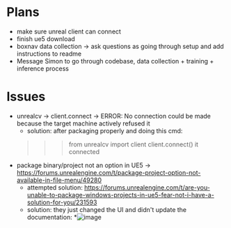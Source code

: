 # Plans
* make sure unreal client can connect
* finish ue5 download
* boxnav data collection -> ask questions as going through setup and add instructions to readme
* Message Simon to go through codebase, data collection + training + inference process

# Issues
* unrealcv -> client.connect -> ERROR: No connection could be made because the target machine actively refused it
  * solution: after packaging properly and doing this cmd: 
  >>> from unrealcv import client
  >>> client.connect()
  it connected
* package binary/project not an option in UE5 -> https://forums.unrealengine.com/t/package-project-option-not-available-in-file-menu/49280
  * attempted solution: https://forums.unrealengine.com/t/are-you-unable-to-package-windows-projects-in-ue5-fear-not-i-have-a-solution-for-you/231593
  * solution: they just changed the UI and didn't update the documentation:
  *![image](https://user-images.githubusercontent.com/70297740/222587730-621dc5f9-b00e-44ca-8e4f-c1b340d89331.png)



